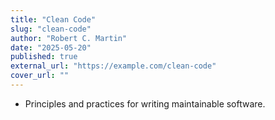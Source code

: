 ```yaml
---
title: "Clean Code"
slug: "clean-code"
author: "Robert C. Martin"
date: "2025-05-20"
published: true
external_url: "https://example.com/clean-code"
cover_url: ""
---
```


- Principles and practices for writing maintainable software.
